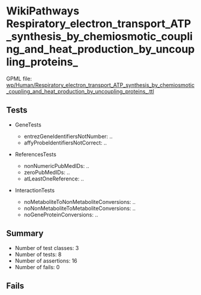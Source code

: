 # WikiPathways Respiratory_electron_transport_ATP_synthesis_by_chemiosmotic_coupling_and_heat_production_by_uncoupling_proteins_

GPML file: [wp/Human/Respiratory_electron_transport_ATP_synthesis_by_chemiosmotic_coupling_and_heat_production_by_uncoupling_proteins_.ttl](../wp/Human/Respiratory_electron_transport_ATP_synthesis_by_chemiosmotic_coupling_and_heat_production_by_uncoupling_proteins_.ttl)

## Tests

* GeneTests
    * entrezGeneIdentifiersNotNumber: ..
    * affyProbeIdentifiersNotCorrect: ..

* ReferencesTests
    * nonNumericPubMedIDs: ..
    * zeroPubMedIDs: ..
    * atLeastOneReference: ..

* InteractionTests
    * noMetaboliteToNonMetaboliteConversions: ..
    * noNonMetaboliteToMetaboliteConversions: ..
    * noGeneProteinConversions: ..

## Summary

* Number of test classes: 3
* Number of tests: 8
* Number of assertions: 16
* Number of fails: 0

## Fails

